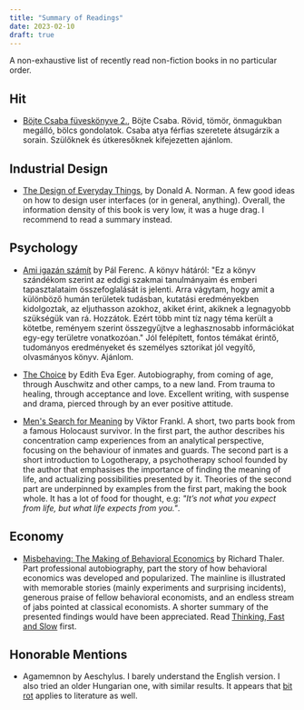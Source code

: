```yaml
---
title: "Summary of Readings"
date: 2023-02-10
draft: true
---
```


A non-exhaustive list of recently read non-fiction books in no particular order.

## Hit

 - [Böjte Csaba füveskönyve 2.](https://www.goodreads.com/book/show/60017941-b-jte-csaba-f-vesk-nyve-2---boldogs-ghoz-seg-t-gondolatok), Böjte Csaba.
   Rövid, tömör, önmagukban megálló, bölcs gondolatok. Csaba atya férfias szeretete átsugárzik a sorain.
   Szülőknek és útkeresőknek kifejezetten ajánlom.

## Industrial Design

 - [The Design of Everyday Things](https://www.goodreads.com/book/show/17290807-the-design-of-everyday-things), by Donald A. Norman.
   A few good ideas on how to design user interfaces (or in general, anything). Overall, the information density of this book is very
   low, it was a huge drag. I recommend to read a summary instead.

## Psychology

 - [Ami igazán számít](https://www.goodreads.com/book/show/48854743-ami-igaz-n-sz-m-t) by Pál Ferenc.
   A könyv hátáról: "Ez a könyv szándékom szerint az eddigi szakmai
   tanulmányaim és emberi tapasztalataim összefoglalását is jelenti. Arra
   vágytam, hogy amit a különböző humán területek tudásban, kutatási
   eredményekben kidolgoztak, az eljuthasson azokhoz, akiket érint, akiknek a
   legnagyobb szükségük van rá. Hozzátok. Ezért több mint tíz nagy téma került
   a kötetbe, reményem szerint összegyűjtve a leghasznosabb információkat
   egy-egy területre vonatkozóan."
   Jól felépített, fontos témákat érintő, tudományos eredményeket és személyes sztorikat jól vegyítő,
   olvasmányos könyv. Ajánlom.
 
 - [The Choice](https://www.goodreads.com/book/show/30753738-the-choice) by Edith Eva Eger.
   Autobiography, from coming of age, through Auschwitz and other camps, to a new land.
   From trauma to healing, through acceptance and love. Excellent writing, with suspense and drama,
   pierced through by an ever positive attitude.

 - [Men's Search for Meaning](https://www.goodreads.com/book/show/25701004-mens-search-for-meaning) by Viktor Frankl.
   A short, two parts book from a famous Holocaust survivor. In the first part,
   the author describes his concentration camp experiences from an analytical
   perspective, focusing on the behaviour of inmates and guards. The second
   part is a short introduction to Logotherapy, a psychotherapy school founded
   by the author that emphasises the importance of finding the meaning of life,
   and actualizing possibilities presented by it. Theories of the second part
   are underpinned by examples from the first part, making the book whole. It
   has a lot of food for thought, e.g:
   _"It’s not what you expect from life, but what life expects from you."_.

## Economy

 - [Misbehaving: The Making of Behavioral Economics](https://www.goodreads.com/book/show/26530355-misbehaving) by Richard Thaler.
   Part professional autobiography, part the story of how behavioral economics was developed and popularized.
   The mainline is illustrated with memorable stories (mainly experiments and surprising incidents),
   generous praise of fellow behavioral economists,
   and an endless stream of jabs pointed at classical economists.
   A shorter summary of the presented findings would have been appreciated.
   Read [Thinking, Fast and Slow](https://www.goodreads.com/book/show/11468377-thinking-fast-and-slow) first.

## Honorable Mentions

 - Agamemnon by Aeschylus. I barely understand the English version. I also tried an older Hungarian one,
   with similar results. It appears that [bit rot](https://en.wikipedia.org/wiki/Software_rot) applies to literature as well.
